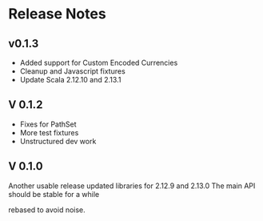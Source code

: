 # Release Notes

## v0.1.3
+ Added support for Custom Encoded Currencies
+ Cleanup and Javascript fixtures
+ Update Scala 2.12.10 and 2.13.1

## V 0.1.2

* Fixes for PathSet
* More test fixtures
* Unstructured dev work

## V 0.1.0

Another usable release updated libraries for 2.12.9 and 2.13.0
The main API should be stable for a while 

rebased to avoid noise.
